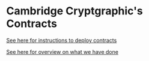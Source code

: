 # Cambridge Cryptgraphic's Contracts

[See here for instructions to deploy contracts](https://github.com/yc5915/make-crypto-mobile-hackathon/tree/master/proof_of_deposit/codebase/README.md)

[See here for overview on what we have done](https://github.com/yc5915/make-crypto-mobile-hackathon/tree/master/proof_of_deposit/README.md)